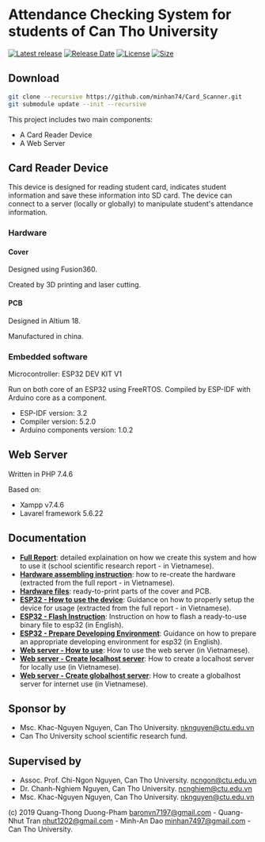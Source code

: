 # Attendance Checking System for students of Can Tho University

[![Latest release](https://img.shields.io/github/v/release/minhan74/Card_Scanner?include_prereleases)](https://github.com/minhan74/Card_Scanner/releases/latest)
[![Release Date](https://img.shields.io/github/release-date-pre/minhan74/Card_Scanner)](https://github.com/minhan74/Card_Scanner/releases/latest/)
[![License](https://img.shields.io/badge/license-MIT-green)](LICENSE) <!-- [![License](https://img.shields.io/github/license/minhan74/Card_Scanner.svg)](LICENSE) -->
[![Size](https://img.shields.io/github/repo-size/minhan74/Card_Scanner)](https://github.com/minhan74/Card_Scanner/)

## Download

```bash
git clone --recursive https://github.com/minhan74/Card_Scanner.git
git submodule update --init --recursive
```

This project includes two main components:

* A Card Reader Device
* A Web Server

## Card Reader Device

This device is designed for reading student card, indicates student information and save these information into SD card. The device can connect to a server (locally or globally) to manipulate student's attendance information.

### Hardware

#### Cover

Designed using Fusion360.

Created by 3D printing and laser cutting.

#### PCB

Designed in Altium 18.

Manufactured in china.

### Embedded software

Microcontroller: ESP32 DEV KIT V1

Run on both core of an ESP32 using FreeRTOS. Compiled by ESP-IDF with Arduino core as a component.

* ESP-IDF version: 3.2
* Compiler version: 5.2.0
* Arduino components version: 1.0.2

## Web Server

Written in PHP 7.4.6

Based on:

* Xampp v7.4.6
* Lavarel framework 5.6.22

## Documentation

* **[Full Report]**: detailed explaination on how we create this system and how to use it (school scientific research report - in Vietnamese).
* **[Hardware assembling instruction]**: how to re-create the hardware (extracted from the full report - in Vietnamese).
* **[Hardware files]**: ready-to-print parts of the cover and PCB.
* **[ESP32 - How to use the device]**: Guidance on how to properly setup the device for usage (extracted from the full report - in Vietnamese).
* **[ESP32 - Flash Instruction]**: Instruction on how to flash a ready-to-use binary file to esp32 (in English).
* **[ESP32 - Prepare Developing Environment]**: Guidance on how to prepare an appropriate developing environment for esp32 (in English).
* **[Web server - How to use]**: How to use the web server (in Vietnamese).
* **[Web server - Create localhost server]**: How to create a localhost server for locally use (in Vietnamese).
* **[Web server - Create globalhost server]**: How to create a globalhost server for internet use (in Vietnamese).

## Sponsor by

* Msc. Khac-Nguyen Nguyen, Can Tho University. <nknguyen@ctu.edu.vn>
* Can Tho University school scientific research fund.

## Supervised by

* Assoc. Prof. Chi-Ngon Nguyen, Can Tho University. <ncngon@ctu.edu.vn>
* Dr. Chanh-Nghiem Nguyen, Can Tho University. <ncnghiem@ctu.edu.vn>
* Msc. Khac-Nguyen Nguyen, Can Tho University. <nknguyen@ctu.edu.vn>

 (c) 2019 Quang-Thong Duong-Pham <baronvn7197@gmail.com> - Quang-Nhut Tran <nhut1202@gmail.com> - Minh-An Dao <minhan7497@gmail.com> - Can Tho University.

<!-- Links -->
[Full Report]:/notavailable_yet
[Hardware assembling instruction]:/docs/[Hardware]How_to_assemble.pdf
[Hardware files]: /hardware/
[ESP32 - How to use the device]:/docs/[ESP32]How_to_use_device.pdf
[ESP32 - Flash Instruction]: /docs/[ESP32]flash_ready-to-use_binary.md
[ESP32 - Prepare Developing Environment]: /docs/[ESP32]prepare_developing_environment.md
[Web server - How to use]: /docs/[Web_server]How_to_use_web_server.md
[Web server - Create localhost server]: /docs/[Web_server]Create_localhost_server.md
[Web server - Create globalhost server]:[Web_server]Create_globalhost_server.md
